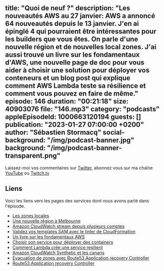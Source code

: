 title: "Quoi de neuf ?"
description: "Les nouveautés AWS au 27 janvier: AWS a annoncé 64 nouveautés depuis le 13 janvier. J'en ai épinglé 4 qui pourraient être intéressantes pour les builders que vous êtes. On parle d'une nouvelle région et de nouvelles local zones. J'ai aussi trouvé un livre sur les fondamentaux d'AWS, une nouvelle page de doc pour vous aider à choisir une solution pour déployer vos conteneurs et un blog post qui explique comment AWS Lambda teste sa résilience et comment vous pouvez en faire de même."
episode: 146
duration: "00:21:18"
size: 40903076
file: "146.mp3"
category: "podcasts"
appleEpisodeId: 1000663120194
guests: []
publication: "2023-01-27 07:00:00 +0200"
author: "Sébastien Stormacq"
social-background: "/img/podcast-banner.jpg"
background: "/img/podcast-banner-transparent.png"
---

Laissez-moi vos commentaires sur [Twitter](https://twitter.com/sebsto), abonnez vous sur ma chaîne [YouTube](https://www.youtube.com/sebsto) ou [Twitch.tv](https://www.twitch.tv/sebAWS)

## Liens

Voici les liens vers les pages des services dont nous avons parlé dans l'épisode.

- [Les zones locales](https://aws.amazon.com/about-aws/global-infrastructure/localzones/locations/?nc=sn&loc=3)
- [Une nouvelle région à Melbourne](https://aws.amazon.com/blogs/aws/now-open-aws-asia-pacific-melbourne-region-in-australia/)
- [Amazon CloudWatch stream depuis plusieurs comptes](https://aws.amazon.com/blogs/aws/now-open-aws-asia-pacific-melbourne-region-in-australia/)
- [Validez vos templates SAM avec le linter de CloudFormation](https://aws.amazon.com/about-aws/whats-new/2023/01/validate-aws-serverless-application-model-templates-cloudformation-linter/)
- [Un livre sur les fondamentaux AWS](https://awsfundamentals.com/)
- [Choisir son service pour déployer des containers](https://docs.aws.amazon.com/prescriptive-guidance/latest/build-first-containers/choose-container-service.html)
- [Comment Lambda crée une service resilient](https://aws.amazon.com/blogs/compute/aws-lambda-resilience-under-the-hood/)
- [Amazon CloudWatch Synthetic et les canaris](https://docs.aws.amazon.com/AmazonCloudWatch/latest/monitoring/CloudWatch_Synthetics_Canaries.html)
- [Evacuation de zones avec Route53 Application recovery Controller](https://docs.aws.amazon.com/r53recovery/latest/dg/arc-zonal-shift.html)
- [Route53 Application recovery Controller](https://aws.amazon.com/blogs/aws/amazon-route-53-application-recovery-controller/)
